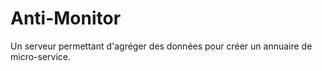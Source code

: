 # Anti-Monitor

Un serveur permettant d'agréger des données pour créer un annuaire de micro-service.

